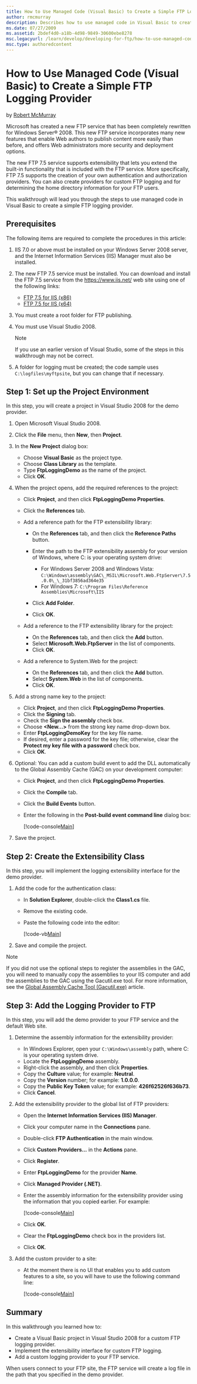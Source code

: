 ```yaml
---
title: How to Use Managed Code (Visual Basic) to Create a Simple FTP Logging Provider
author: rmcmurray
description: Describes how to use managed code in Visual Basic to create a simple FTP logging provider in Visual Studio 2008.
ms.date: 07/27/2009
ms.assetid: 2bdef4d0-a18b-4d98-9849-30600ebe8278
msc.legacyurl: /learn/develop/developing-for-ftp/how-to-use-managed-code-visual-basic-to-create-a-simple-ftp-logging-provider
msc.type: authoredcontent
---
```

# How to Use Managed Code (Visual Basic) to Create a Simple FTP Logging Provider

by [Robert McMurray](https://github.com/rmcmurray)

Microsoft has created a new FTP service that has been completely rewritten for Windows Server® 2008. This new FTP service incorporates many new features that enable Web authors to publish content more easily than before, and offers Web administrators more security and deployment options.

The new FTP 7.5 service supports extensibility that lets you extend the built-in functionality that is included with the FTP service. More specifically, FTP 7.5 supports the creation of your own authentication and authorization providers. You can also create providers for custom FTP logging and for determining the home directory information for your FTP users.

This walkthrough will lead you through the steps to use managed code in Visual Basic to create a simple FTP logging provider.

## Prerequisites

The following items are required to complete the procedures in this article:

1. IIS 7.0 or above must be installed on your Windows Server 2008 server, and the Internet Information Services (IIS) Manager must also be installed.
2. The new FTP 7.5 service must be installed. You can download and install the FTP 7.5 service from the <https://www.iis.net/> web site using one of the following links:

    - [FTP 7.5 for IIS (x86)](https://go.microsoft.com/fwlink/?LinkId=143196)
    - [FTP 7.5 for IIS (x64)](https://go.microsoft.com/fwlink/?LinkId=143197)
3. You must create a root folder for FTP publishing.
4. You must use Visual Studio 2008.

    > [!NOTE]
    > If you use an earlier version of Visual Studio, some of the steps in this walkthrough may not be correct.

5. A folder for logging must be created; the code sample uses `C:\logfiles\myftpsite`, but you can change that if necessary.

## Step 1: Set up the Project Environment

In this step, you will create a project in Visual Studio 2008 for the demo provider.

1. Open Microsoft Visual Studio 2008.
2. Click the **File** menu, then **New**, then **Project**.
3. In the **New Project** dialog box:

    - Choose **Visual Basic** as the project type.
    - Choose **Class Library** as the template.
    - Type **FtpLoggingDemo** as the name of the project.
    - Click **OK**.
4. When the project opens, add the required references to the project:

    - Click **Project**, and then click **FtpLoggingDemo Properties**.
    - Click the **References** tab.
    - Add a reference path for the FTP extensibility library:

        - On the **References** tab, and then click the **Reference Paths** button.
        - Enter the path to the FTP extensibility assembly for your version of Windows, where C: is your operating system drive:

            - For Windows Server 2008 and Windows Vista: `C:\Windows\assembly\GAC\_MSIL\Microsoft.Web.FtpServer\7.5.0.0\_\_31bf3856ad364e35`
            - For Windows 7: `C:\Program Files\Reference Assemblies\Microsoft\IIS`
        - Click **Add Folder**.
        - Click **OK**.
    - Add a reference to the FTP extensibility library for the project:

        - On the **References** tab, and then click the **Add** button.
        - Select **Microsoft.Web.FtpServer** in the list of components.
        - Click **OK**.
    - Add a reference to System.Web for the project:

        - On the **References** tab, and then click the **Add** button.
        - Select **System.Web** in the list of components.
        - Click **OK**.
5. Add a strong name key to the project:

    - Click **Project**, and then click **FtpLoggingDemo Properties**.
    - Click the **Signing** tab.
    - Check the **Sign the assembly** check box.
    - Choose **&lt;New...&gt;** from the strong key name drop-down box.
    - Enter **FtpLoggingDemoKey** for the key file name.
    - If desired, enter a password for the key file; otherwise, clear the **Protect my key file with a password** check box.
    - Click **OK**.
6. Optional: You can add a custom build event to add the DLL automatically to the Global Assembly Cache (GAC) on your development computer:

    - Click **Project**, and then click **FtpLoggingDemo Properties**.
    - Click the **Compile** tab.
    - Click the **Build Events** button.
    - Enter the following in the **Post-build event command line** dialog box:

        [!code-console[Main](how-to-use-managed-code-visual-basic-to-create-a-simple-ftp-logging-provider/samples/sample1.cmd)]
7. Save the project.

## Step 2: Create the Extensibility Class

In this step, you will implement the logging extensibility interface for the demo provider.

1. Add the code for the authentication class:

    - In **Solution Explorer**, double-click the **Class1.cs** file.
    - Remove the existing code.
    - Paste the following code into the editor:

        [!code-vb[Main](how-to-use-managed-code-visual-basic-to-create-a-simple-ftp-logging-provider/samples/sample2.vb)]
2. Save and compile the project.

> [!NOTE]
> If you did not use the optional steps to register the assemblies in the GAC, you will need to manually copy the assemblies to your IIS computer and add the assemblies to the GAC using the Gacutil.exe tool. For more information, see the [Global Assembly Cache Tool (Gacutil.exe)](/dotnet/framework/tools/gacutil-exe-gac-tool) article.

## Step 3: Add the Logging Provider to FTP

In this step, you will add the demo provider to your FTP service and the default Web site.

1. Determine the assembly information for the extensibility provider:

    - In Windows Explorer, open your `C:\Windows\assembly` path, where C: is your operating system drive.
    - Locate the **FtpLoggingDemo** assembly.
    - Right-click the assembly, and then click **Properties**.
    - Copy the **Culture** value; for example: **Neutral**.
    - Copy the **Version** number; for example: **1.0.0.0**.
    - Copy the **Public Key Token** value; for example: **426f62526f636b73**.
    - Click **Cancel**.
2. Add the extensibility provider to the global list of FTP providers:

    - Open the **Internet Information Services (IIS) Manager**.
    - Click your computer name in the **Connections** pane.
    - Double-click **FTP Authentication** in the main window.
    - Click **Custom Providers...** in the **Actions** pane.
    - Click **Register**.
    - Enter **FtpLoggingDemo** for the provider **Name**.
    - Click **Managed Provider (.NET)**.
    - Enter the assembly information for the extensibility provider using the information that you copied earlier. For example:

        [!code-console[Main](how-to-use-managed-code-visual-basic-to-create-a-simple-ftp-logging-provider/samples/sample3.cmd)]
    - Click **OK**.
    - Clear the **FtpLoggingDemo** check box in the providers list.
    - Click **OK**.
3. Add the custom provider to a site:

    - At the moment there is no UI that enables you to add custom features to a site, so you will have to use the following command line:

        [!code-console[Main](how-to-use-managed-code-visual-basic-to-create-a-simple-ftp-logging-provider/samples/sample4.cmd)]

## Summary

In this walkthrough you learned how to:

- Create a Visual Basic project in Visual Studio 2008 for a custom FTP logging provider.
- Implement the extensibility interface for custom FTP logging.
- Add a custom logging provider to your FTP service.

When users connect to your FTP site, the FTP service will create a log file in the path that you specified in the demo provider.

